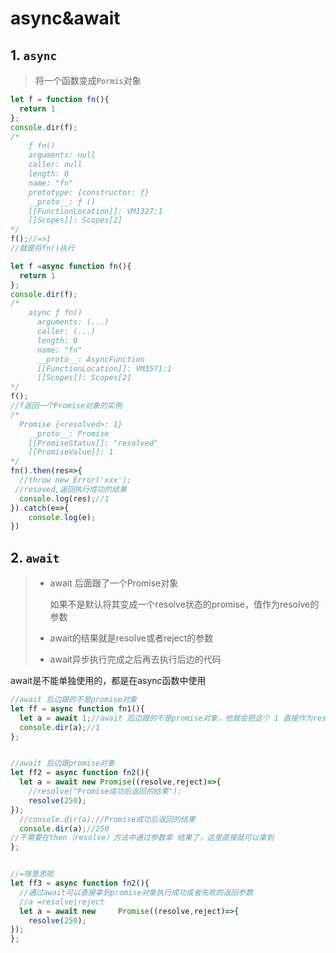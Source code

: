 # async&await

## 1. `async`

> 将一个函数变成`Pormis`对象

```javascript
let f = function fn(){
  return 1
};
console.dir(f);
/*
	ƒ fn()
    arguments: null
    caller: null
    length: 0
    name: "fn"
    prototype: {constructor: ƒ}
    __proto__: ƒ ()
    [[FunctionLocation]]: VM1327:1
    [[Scopes]]: Scopes[2]	
*/
f();//=>1
//就是将fn()执行
```



```javascript
let f =async function fn(){
  return 1
};
console.dir(f);
/*
	async ƒ fn()
      arguments: (...)
      caller: (...)
      length: 0
      name: "fn"
      __proto__: AsyncFunction
      [[FunctionLocation]]: VM3571:1
      [[Scopes]]: Scopes[2]		
*/
f();
//f返回一个Promise对象的实例
/*
  Promise {<resolved>: 1}
    __proto__: Promise
    [[PromiseStatus]]: "resolved"
    [[PromiseValue]]: 1
*/
fn().then(res=>{
  //throw new Error('xxx');
 //resoved,返回执行成功的结果 
  console.log(res);//1
}).catch(e=>{
	console.log(e);
})
```





## 2. `await`

> + await 后面跟了一个Promise对象 
>
>   如果不是默认将其变成一个resolve状态的promise，值作为resolve的参数
>
> + await的结果就是resolve或者reject的参数
>
> + await异步执行完成之后再去执行后边的代码

await是不能单独使用的，都是在async函数中使用

```javascript
//await 后边跟的不是promise对象
let ff = async function fn1(){
  let a = await 1;//await 后边跟的不是promise对象，他就会把这个 1 直接作为resolve状态的promise作为resolve的参数返回
  console.dir(a);//1
};


//await 后边跟promise对象
let ff2 = async function fn2(){
  let a = await new Promise((resolve,reject)=>{
	//resolve("Promise成功后返回的结果");
    resolve(250);
});
  //console.dir(a);//Promise成功后返回的结果
  console.dir(a);//250
//不需要在then（resolve）方法中通过参数拿 结果了，这里直接就可以拿到
};


//=啥意思呢
let ff3 = async function fn2(){
  //通过await可以直接拿到promise对象执行成功或者失败的返回参数
  //a =resolve|reject
  let a = await new 	Promise((resolve,reject)=>{
    resolve(250);
});
};
```





